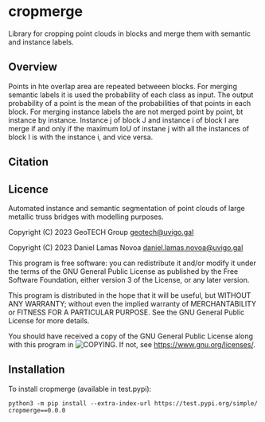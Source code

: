 # cropmerge
Library for cropping point clouds in blocks and merge them with semantic and instance labels.

## Overview
Points in hte overlap area are repeated betweeen blocks.
For merging semantic labels it is used the probability of each class as input. The output probability of a point is the mean of the probabilities of that points in each block.
For merging instance labels the are not merged point by point, bt instance by instance. Instance j of block J and instance i of block I are merge if and only if the maximum IoU of instane j with all the instances of block I is with the instance i, and vice versa.  

## Citation


## Licence
Automated instance and semantic segmentation of point clouds of large metallic truss bridges with modelling purposes.

Copyright (C) 2023 GeoTECH Group <geotech@uvigo.gal>

Copyright (C) 2023 Daniel Lamas Novoa <daniel.lamas.novoa@uvigo.gal>

This program is free software: you can redistribute it and/or modify it under the terms of the GNU General Public License as published by the Free Software Foundation, either version 3 of the License, or any later version.

This program is distributed in the hope that it will be useful, but WITHOUT ANY WARRANTY; without even the implied warranty of MERCHANTABILITY or FITNESS FOR A PARTICULAR PURPOSE. See the GNU General Public License for more details.

You should have received a copy of the GNU General Public License along with this program in ![COPYING](https://github.com/GeoTechUVigo/cropmerge/blob/main/COPYING). If not, see <https://www.gnu.org/licenses/>.

## Installation
To install cropmerge (available in test.pypi):
```
python3 -m pip install --extra-index-url https://test.pypi.org/simple/ cropmerge==0.0.0
```